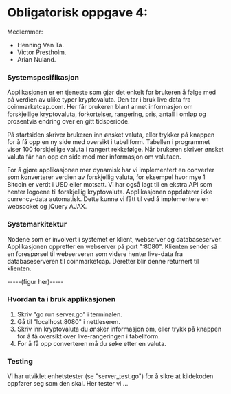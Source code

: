 
# Obligatorisk oppgave 4: 

Medlemmer: 
- Henning Van Ta.
- Victor Prestholm.
- Arian Nuland. 


### Systemspesifikasjon

Applikasjonen er en tjeneste som gjør det enkelt for brukeren å følge med på verdien av ulike typer kryptovaluta. Den tar i bruk live data fra coinmarketcap.com. Her får brukeren blant annet informasjon om forskjellige kryptovaluta, forkortelser, rangering, pris, antall i omløp og prosentvis endring over en gitt tidsperiode. 

På startsiden skriver brukeren inn ønsket valuta, eller trykker på knappen for å få opp en ny side med oversikt i tabellform. Tabellen i programmet viser 100 forskjellige valuta i rangert rekkefølge. Når brukeren skriver ønsket valuta får han opp en side med mer informasjon om valutaen. 

For å gjøre applikasjonen mer dynamisk har vi implementert en converter som konverterer verdien av forskjellig valuta, for eksempel hvor mye 1 Bitcoin er verdt i USD eller motsatt. Vi har også lagt til en ekstra API som henter logoene til forskjellig kryptovaluta. Applikasjonen oppdaterer ikke currency-data automatisk. Dette kunne vi fått til ved å implementere en websocket og jQuery AJAX. 


### Systemarkitektur

Nodene som er involvert i systemet er klient, webserver og databaseserver. Applikasjonen oppretter en webserver på port ":8080". Klienten sender så en forespørsel til webserveren som videre henter live-data fra databaseserveren til coinmarketcap. Deretter blir denne returnert til klienten. 


-----(figur her)-----


### Hvordan ta i bruk applikasjonen

1. Skriv "go run server.go" i terminalen.
2. Gå til "localhost:8080" i nettleseren.
3. Skriv inn kryptovaluta du ønsker informasjon om, eller trykk på knappen for å få oversikt over live-rangeringen i tabellform. 
4. For å få opp converteren må du søke etter en valuta. 


### Testing

Vi har utviklet enhetstester (se "server_test.go") for å sikre at kildekoden oppfører seg som den skal. Her tester vi ...







